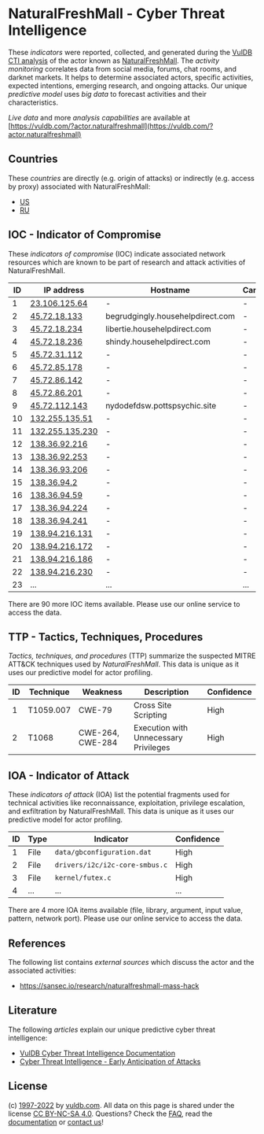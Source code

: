 # NaturalFreshMall - Cyber Threat Intelligence

These _indicators_ were reported, collected, and generated during the [VulDB CTI analysis](https://vuldb.com/?kb.cti) of the actor known as [NaturalFreshMall](https://vuldb.com/?actor.naturalfreshmall). The _activity monitoring_ correlates data from social media, forums, chat rooms, and darknet markets. It helps to determine associated actors, specific activities, expected intentions, emerging research, and ongoing attacks. Our unique _predictive model_ uses _big data_ to forecast activities and their characteristics.

_Live data_ and more _analysis capabilities_ are available at [https://vuldb.com/?actor.naturalfreshmall](https://vuldb.com/?actor.naturalfreshmall)

## Countries

These _countries_ are directly (e.g. origin of attacks) or indirectly (e.g. access by proxy) associated with NaturalFreshMall:

* [US](https://vuldb.com/?country.us)
* [RU](https://vuldb.com/?country.ru)

## IOC - Indicator of Compromise

These _indicators of compromise_ (IOC) indicate associated network resources which are known to be part of research and attack activities of NaturalFreshMall.

ID | IP address | Hostname | Campaign | Confidence
-- | ---------- | -------- | -------- | ----------
1 | [23.106.125.64](https://vuldb.com/?ip.23.106.125.64) | - | - | High
2 | [45.72.18.133](https://vuldb.com/?ip.45.72.18.133) | begrudgingly.househelpdirect.com | - | High
3 | [45.72.18.234](https://vuldb.com/?ip.45.72.18.234) | libertie.househelpdirect.com | - | High
4 | [45.72.18.236](https://vuldb.com/?ip.45.72.18.236) | shindy.househelpdirect.com | - | High
5 | [45.72.31.112](https://vuldb.com/?ip.45.72.31.112) | - | - | High
6 | [45.72.85.178](https://vuldb.com/?ip.45.72.85.178) | - | - | High
7 | [45.72.86.142](https://vuldb.com/?ip.45.72.86.142) | - | - | High
8 | [45.72.86.201](https://vuldb.com/?ip.45.72.86.201) | - | - | High
9 | [45.72.112.143](https://vuldb.com/?ip.45.72.112.143) | nydodefdsw.pottspsychic.site | - | High
10 | [132.255.135.51](https://vuldb.com/?ip.132.255.135.51) | - | - | High
11 | [132.255.135.230](https://vuldb.com/?ip.132.255.135.230) | - | - | High
12 | [138.36.92.216](https://vuldb.com/?ip.138.36.92.216) | - | - | High
13 | [138.36.92.253](https://vuldb.com/?ip.138.36.92.253) | - | - | High
14 | [138.36.93.206](https://vuldb.com/?ip.138.36.93.206) | - | - | High
15 | [138.36.94.2](https://vuldb.com/?ip.138.36.94.2) | - | - | High
16 | [138.36.94.59](https://vuldb.com/?ip.138.36.94.59) | - | - | High
17 | [138.36.94.224](https://vuldb.com/?ip.138.36.94.224) | - | - | High
18 | [138.36.94.241](https://vuldb.com/?ip.138.36.94.241) | - | - | High
19 | [138.94.216.131](https://vuldb.com/?ip.138.94.216.131) | - | - | High
20 | [138.94.216.172](https://vuldb.com/?ip.138.94.216.172) | - | - | High
21 | [138.94.216.186](https://vuldb.com/?ip.138.94.216.186) | - | - | High
22 | [138.94.216.230](https://vuldb.com/?ip.138.94.216.230) | - | - | High
23 | ... | ... | ... | ...

There are 90 more IOC items available. Please use our online service to access the data.

## TTP - Tactics, Techniques, Procedures

_Tactics, techniques, and procedures_ (TTP) summarize the suspected MITRE ATT&CK techniques used by _NaturalFreshMall_. This data is unique as it uses our predictive model for actor profiling.

ID | Technique | Weakness | Description | Confidence
-- | --------- | -------- | ----------- | ----------
1 | T1059.007 | CWE-79 | Cross Site Scripting | High
2 | T1068 | CWE-264, CWE-284 | Execution with Unnecessary Privileges | High

## IOA - Indicator of Attack

These _indicators of attack_ (IOA) list the potential fragments used for technical activities like reconnaissance, exploitation, privilege escalation, and exfiltration by NaturalFreshMall. This data is unique as it uses our predictive model for actor profiling.

ID | Type | Indicator | Confidence
-- | ---- | --------- | ----------
1 | File | `data/gbconfiguration.dat` | High
2 | File | `drivers/i2c/i2c-core-smbus.c` | High
3 | File | `kernel/futex.c` | High
4 | ... | ... | ...

There are 4 more IOA items available (file, library, argument, input value, pattern, network port). Please use our online service to access the data.

## References

The following list contains _external sources_ which discuss the actor and the associated activities:

* https://sansec.io/research/naturalfreshmall-mass-hack

## Literature

The following _articles_ explain our unique predictive cyber threat intelligence:

* [VulDB Cyber Threat Intelligence Documentation](https://vuldb.com/?kb.cti)
* [Cyber Threat Intelligence - Early Anticipation of Attacks](https://www.scip.ch/en/?labs.20201022)

## License

(c) [1997-2022](https://vuldb.com/?kb.changelog) by [vuldb.com](https://vuldb.com/?kb.about). All data on this page is shared under the license [CC BY-NC-SA 4.0](https://creativecommons.org/licenses/by-nc-sa/4.0/). Questions? Check the [FAQ](https://vuldb.com/?kb.faq), read the [documentation](https://vuldb.com/?kb) or [contact us](https://vuldb.com/?contact)!

